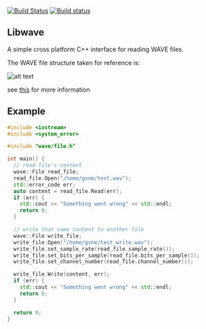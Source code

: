 [![Build Status](https://travis-ci.org/audionamix/wave.svg?branch=master)](https://travis-ci.org/audionamix/wave)
[![Build status](https://ci.appveyor.com/api/projects/status/7pqh879hbw9tehds?svg=true)](https://ci.appveyor.com/project/gvne/wave)


## Libwave
A simple cross platform C++ interface for reading WAVE files.

The WAVE file structure taken for reference is:

![alt text](http://i.stack.imgur.com/ITplE.gif)

see [this](http://stackoverflow.com/questions/13660777/c-reading-the-data-part-of-a-wav-file) for more information


## Example
~~~~~~~~~~cpp
#include <iostream>
#include <system_error>

#include "wave/file.h"

int main() {
  // read file's content
  wave::File read_file;
  read_file.Open("/home/gvne/test.wav");
  std::error_code err;
  auto content = read_file.Read(err);
  if (err) {
    std::cout << "Something went wrong" << std::endl;
    return 0;
  }

  // write that same content to another file
  wave::File write_file;
  write_file.Open("/home/gvne/test_write.wav");
  write_file.set_sample_rate(read_file.sample_rate());
  write_file.set_bits_per_sample(read_file.bits_per_sample());
  write_file.set_channel_number(read_file.channel_number());

  write_file.Write(content, err);
  if (err) {
    std::cout << "Something went wrong" << std::endl;
    return 0;
  }

  return 0;
}
~~~~~~~~~~
